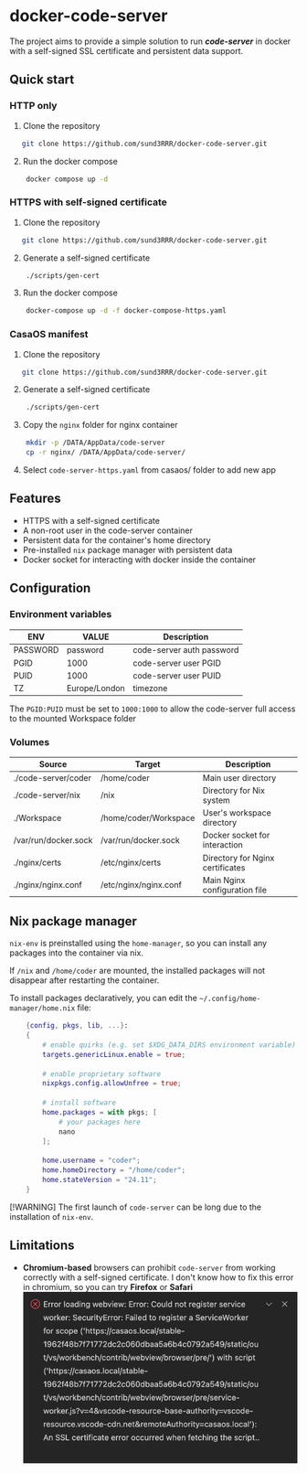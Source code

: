 # docker-code-server

The project aims to provide a simple solution to run ***code-server*** in docker with a self-signed SSL certificate and persistent data support.

## Quick start

### HTTP only

1. Clone the repository
```bash
   git clone https://github.com/sund3RRR/docker-code-server.git
```
2. Run the docker compose
```bash
    docker compose up -d
```

### HTTPS with self-signed certificate
1. Clone the repository
```bash
   git clone https://github.com/sund3RRR/docker-code-server.git
```
2. Generate a self-signed certificate
```bash
    ./scripts/gen-cert
```
3. Run the docker compose
```bash
    docker-compose up -d -f docker-compose-https.yaml
```

### CasaOS manifest
1. Clone the repository
```bash
   git clone https://github.com/sund3RRR/docker-code-server.git
```
2. Generate a self-signed certificate
```bash
    ./scripts/gen-cert
```
3. Copy the `nginx` folder for nginx container
```bash
    mkdir -p /DATA/AppData/code-server
    cp -r nginx/ /DATA/AppData/code-server/
```
4. Select `code-server-https.yaml` from casaos/ folder to add new app

## Features
- HTTPS with a self-signed certificate
- A non-root user in the code-server container
- Persistent data for the container's home directory
- Pre-installed `nix` package manager with persistent data
- Docker socket for interacting with docker inside the container

## Configuration

### Environment variables
| ENV      | VALUE           | Description               |
|----------|-----------------|---------------------------|
| PASSWORD | password        | code-server auth password |
| PGID     | 1000            | code-server user PGID     |
| PUID     | 1000            | code-server user PUID     |
| TZ       | Europe/London   | timezone                  |

The `PGID:PUID` must be set to `1000:1000` to allow the code-server full access to the mounted Workspace folder

### Volumes
| Source                   | Target                   | Description                        |
|--------------------------|--------------------------|------------------------------------|
| ./code-server/coder       | /home/coder             | Main user directory                |
| ./code-server/nix         | /nix                    | Directory for Nix system           |
| ./Workspace               | /home/coder/Workspace   | User's workspace directory         |
| /var/run/docker.sock      | /var/run/docker.sock    | Docker socket for interaction      |
| ./nginx/certs             | /etc/nginx/certs        | Directory for Nginx certificates   |
| ./nginx/nginx.conf        | /etc/nginx/nginx.conf   | Main Nginx configuration file      |

## Nix package manager
`nix-env` is preinstalled using the `home-manager`, so you can install any packages into the container via nix.

If `/nix` and `/home/coder` are mounted, the installed packages will not disappear after restarting the container.

To install packages declaratively, you can edit the `~/.config/home-manager/home.nix` file:
```nix
    {config, pkgs, lib, ...}:
    {
        # enable quirks (e.g. set $XDG_DATA_DIRS environment variable) for non NixOS operating systems 
        targets.genericLinux.enable = true;

        # enable proprietary software
        nixpkgs.config.allowUnfree = true;

        # install software
        home.packages = with pkgs; [
            # your packages here
            nano
        ];

        home.username = "coder";
        home.homeDirectory = "/home/coder";
        home.stateVersion = "24.11";
    }
```

[!WARNING]
The first launch of `code-server` can be long due to the installation of `nix-env`.

## Limitations
- **Chromium-based** browsers can prohibit `code-server` from working correctly with a self-signed certificate. I don't know how to fix this error in chromium, so you can try  **Firefox** or **Safari**
![ssl-error](img/ssl-error.png)